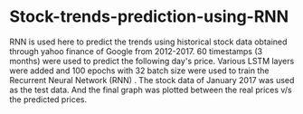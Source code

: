 # Stock-trends-prediction-using-RNN
RNN is used here to predict the trends using historical stock data obtained through yahoo finance of Google from 2012-2017. 60 timestamps
(3 months) were used to predict the following day's price. 
Various LSTM layers were added and 100 epochs with 32 batch size were used to train the Recurrent Neural Network (RNN) . The stock data of January 2017 was used as the test data. And the final graph was plotted between the real prices v/s the predicted prices.
